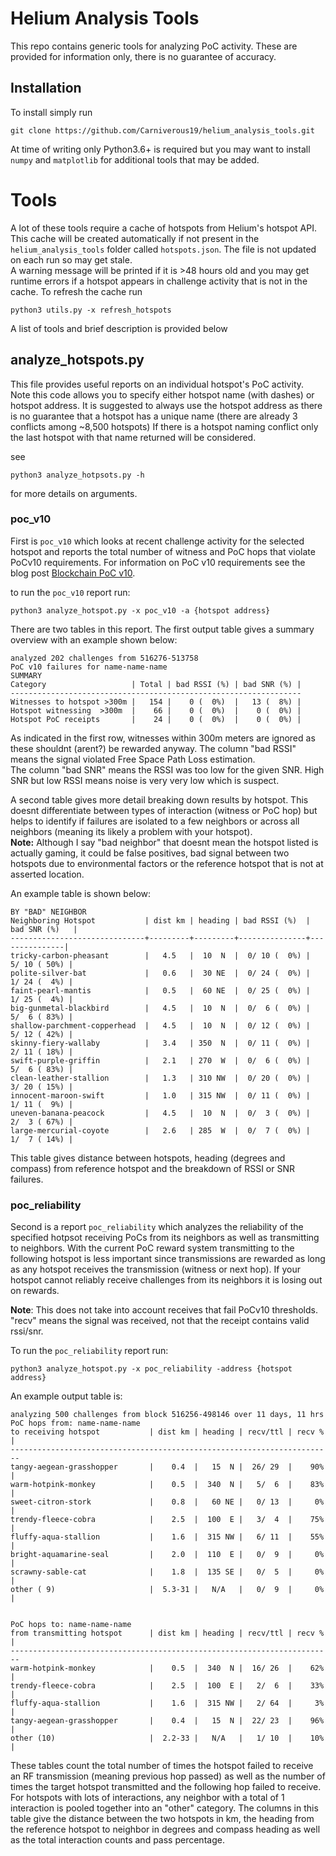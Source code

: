 # Helium Analysis Tools
This repo contains generic tools for analyzing PoC activity.
These are provided for information only, there is no guarantee of accuracy.

## Installation
To install simply run

    git clone https://github.com/Carniverous19/helium_analysis_tools.git
    
At time of writing only Python3.6+ is required but you may want to install `numpy` and `matplotlib` for additional tools that may be added.

# Tools
A lot of these tools require a cache of hotspots from Helium's hotspot API.  
This cache will be created automatically if not present in the `helium_analysis_tools` folder called `hotspots.json`.
The file is not updated on each run so may get stale.  
A warning message will be printed if it is >48 hours old and you may get runtime errors if a hotspot appears in challenge activity that is not in the cache.
To refresh the cache run

    python3 utils.py -x refresh_hotspots

A list of tools and brief description is provided below

## analyze_hotspots.py
This file provides useful reports on an individual hotspot's PoC activity.  Note this code allows you to specify either hotspot name (with dashes) or hotspot address.
It is suggested to always use the hotspot address as there is no guarantee that a hotspot has a unique name (there are already 3 conflicts among ~8,500 hotspots)
If there is a hotspot naming conflict only the last hotspot with that name returned will be considered.

see

    python3 analyze_hotpsots.py -h
    
for more details on arguments.

### poc_v10

First is `poc_v10` which looks at recent challenge activity for the selected hotspot and reports the total number of witness and PoC hops that violate PoCv10 requirements.
For information on PoC v10 requirements see the blog post [Blockchain PoC v10](https://engineering.helium.com/2020/09/21/blockchain-poc-v10.html).

to run the `poc_v10` report run:

    python3 analyze_hotspot.py -x poc_v10 -a {hotspot address}

There are two tables in this report.  The first output table gives a summary overview with an example shown below:

    analyzed 202 challenges from 516276-513758
    PoC v10 failures for name-name-name
    SUMMARY
    Category                   | Total | bad RSSI (%) | bad SNR (%) |
    -----------------------------------------------------------------
    Witnesses to hotspot >300m |   154 |    0 (  0%)  |   13 (  8%) |
    Hotspot witnessing  >300m  |    66 |    0 (  0%)  |    0 (  0%) |
    Hotspot PoC receipts       |    24 |    0 (  0%)  |    0 (  0%) |
    
As indicated in the first row, witnesses within 300m meters are ignored as these shouldnt (arent?) be rewarded anyway.
The column "bad RSSI" means the signal violated Free Space Path Loss estimation.  
The column "bad SNR" means the RSSI was too low for the given SNR.  High SNR but low RSSI means noise is very very low which is suspect.

A second table gives more detail breaking down results by hotspot.
This doesnt differentiate between types of interaction (witness or PoC hop) but helps to identify if failures are isolated to a few neighbors or across all neighbors (meaning its likely a problem with your hotspot).  
**Note:** Although I say "bad neighbor" that doesnt mean the hotspot listed is actually gaming, it could be false positives, bad signal between two hotspots due to environmental factors or the reference hotspot that is not at asserted location.

An example table is shown below:
    
    BY "BAD" NEIGHBOR
    Neighboring Hotspot           | dist km | heading | bad RSSI (%)  | bad SNR (%)   |
    ------------------------------+---------+---------+---------------+---------------|
    tricky-carbon-pheasant        |   4.5   |  10  N  |  0/ 10 (  0%) |  5/ 10 ( 50%) |
    polite-silver-bat             |   0.6   |  30 NE  |  0/ 24 (  0%) |  1/ 24 (  4%) |
    faint-pearl-mantis            |   0.5   |  60 NE  |  0/ 25 (  0%) |  1/ 25 (  4%) |
    big-gunmetal-blackbird        |   4.5   |  10  N  |  0/  6 (  0%) |  5/  6 ( 83%) |
    shallow-parchment-copperhead  |   4.5   |  10  N  |  0/ 12 (  0%) |  5/ 12 ( 42%) |
    skinny-fiery-wallaby          |   3.4   | 350  N  |  0/ 11 (  0%) |  2/ 11 ( 18%) |
    swift-purple-griffin          |   2.1   | 270  W  |  0/  6 (  0%) |  5/  6 ( 83%) |
    clean-leather-stallion        |   1.3   | 310 NW  |  0/ 20 (  0%) |  3/ 20 ( 15%) |
    innocent-maroon-swift         |   1.0   | 315 NW  |  0/ 11 (  0%) |  1/ 11 (  9%) |
    uneven-banana-peacock         |   4.5   |  10  N  |  0/  3 (  0%) |  2/  3 ( 67%) |
    large-mercurial-coyote        |   2.6   | 285  W  |  0/  7 (  0%) |  1/  7 ( 14%) |

 This table gives distance between hotspots, heading (degrees and compass) from reference hotspot and the breakdown of RSSI or SNR failures.


### poc_reliability
Second is a report `poc_reliability` which analyzes the reliability of the specified hotpsot receiving PoCs from its neighbors as well as transmitting to neighbors.
With the current PoC reward system transmitting to the following hotspot is less important since transmissions are rewarded as long as any hotspot receives the transmission (witness or next hop).
If your hotspot cannot reliably receive challenges from its neighbors it is losing out on rewards.  

**Note**: This does not take into account receives that fail PoCv10 thresholds.  "recv" means the signal was received, not that the receipt contains valid rssi/snr.

To run the `poc_reliability` report run:

    python3 analyze_hotspot.py -x poc_reliability -address {hotspot address}
    
    
An example output table is:

    analyzing 500 challenges from block 516256-498146 over 11 days, 11 hrs
    PoC hops from: name-name-name
    to receiving hotspot           | dist km | heading | recv/ttl | recv % |
    ------------------------------------------------------------------------
    tangy-aegean-grasshopper       |    0.4  |   15  N |  26/ 29  |    90% |
    warm-hotpink-monkey            |    0.5  |  340  N |   5/  6  |    83% |
    sweet-citron-stork             |    0.8  |   60 NE |   0/ 13  |     0% |
    trendy-fleece-cobra            |    2.5  |  100  E |   3/  4  |    75% |
    fluffy-aqua-stallion           |    1.6  |  315 NW |   6/ 11  |    55% |
    bright-aquamarine-seal         |    2.0  |  110  E |   0/  9  |     0% |
    scrawny-sable-cat              |    1.8  |  135 SE |   0/  5  |     0% |
    other ( 9)                     |  5.3-31 |   N/A   |   0/  9  |     0% | 
    
    
    PoC hops to: name-name-name
    from transmitting hotspot      | dist km | heading | recv/ttl | recv % |
    ------------------------------------------------------------------------
    warm-hotpink-monkey            |    0.5  |  340  N |  16/ 26  |    62% |
    trendy-fleece-cobra            |    2.5  |  100  E |   2/  6  |    33% |
    fluffy-aqua-stallion           |    1.6  |  315 NW |   2/ 64  |     3% |
    tangy-aegean-grasshopper       |    0.4  |   15  N |  22/ 23  |    96% |
    other (10)                     |  2.2-33 |   N/A   |   1/ 10  |    10% | 
    
 
These tables count the total number of times the hotspot failed to receive an RF transmission (meaning previous hop passed) as well as the number of times the target hotspot transmitted and the following hop failed to receive.
For hotspots with lots of interactions, any neighbor with a total of 1 interaction is pooled together into an "other" category.
The columns in this table give the distance between the two hotspots in km, the heading from the reference hotspot to neighbor in degrees and compass heading as well as the total interaction counts and pass percentage.
